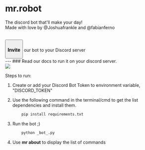 # mr.robot

The discord bot that'll make your day!<br/>
Made with love by @Joshuafrankle and @fabianferno

<br />
<a href="https://discord.com/api/oauth2/authorize?client_id=727059984986406912&permissions=0&scope=bot"><button>
<h3>Invite</h3></button></a> our bot to your Discord server

<br/>
---
### Read our docs to run it on your discord server.

<br/>
<img src="https://media3.giphy.com/media/6pcaPznuZBtL2/giphy.gif">


Steps to run:

1. Create or add your Discord Bot Token to environment variable, "DISCORD_TOKEN"
   
2. Use the following command in the terminal/cmd to get the list dependencies and install them.
    ```cmd
        pip install requirements.txt
    ```
3. Run the bot ;)
    ```py 
        python _bot_.py
    ```
4. Use <b>mr about</b> to display the list of commands
